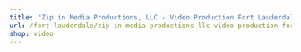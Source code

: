 ```yaml
---
title: "Zip in Media Productions, LLC - Video Production Fort Lauderdale"
url: /fort-lauderdale/zip-in-media-productions-llc-video-production-fort-lauderdale/
shop: video
---
```

